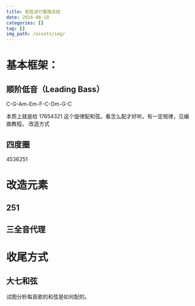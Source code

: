 ```yaml
---
title: 和弦进行套路总结
date: 2016-08-10
categories: []
tag: []
img_path: /assets/img/
---
```


# 基本框架：

## 顺阶低音（Leading Bass）

C-G-Am-Em-F-C-Dm-G-C

本质上就是给 17654321 这个旋律配和弦。看怎么配才好听。有一定规律，见编曲教程。
改造方式

## 四度圈

4536251




# 改造元素

## 251

## 三全音代理




# 收尾方式

## 大七和弦


试图分析每首歌的和弦是如何配的。